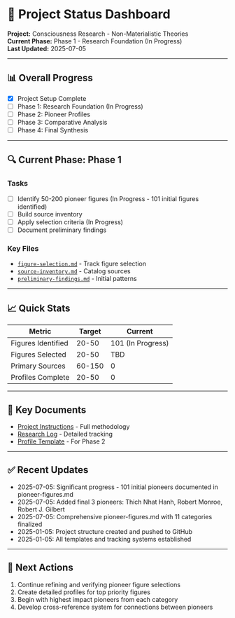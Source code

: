 # 🎯 Project Status Dashboard

**Project:** Consciousness Research - Non-Materialistic Theories  
**Current Phase:** Phase 1 - Research Foundation (In Progress)  
**Last Updated:** 2025-07-05

---

## 📊 Overall Progress

- [x] Project Setup Complete
- [ ] Phase 1: Research Foundation (In Progress)
- [ ] Phase 2: Pioneer Profiles
- [ ] Phase 3: Comparative Analysis
- [ ] Phase 4: Final Synthesis

---

## 🔍 Current Phase: Phase 1

### Tasks
- [ ] Identify 50-200 pioneer figures (In Progress - 101 initial figures identified)
- [ ] Build source inventory
- [ ] Apply selection criteria (In Progress)
- [ ] Document preliminary findings

### Key Files
- [`figure-selection.md`](phase-1-research/figure-selection.md) - Track figure selection
- [`source-inventory.md`](phase-1-research/source-inventory.md) - Catalog sources
- [`preliminary-findings.md`](phase-1-research/preliminary-findings.md) - Initial patterns

---

## 📈 Quick Stats

| Metric | Target | Current |
|--------|--------|---------|
| Figures Identified | 20-50 | 101 (In Progress) |
| Figures Selected | 20-50 | TBD |
| Primary Sources | 60-150 | 0 |
| Profiles Complete | 20-50 | 0 |

---

## 🔗 Key Documents

- [Project Instructions](project-instructions.md) - Full methodology
- [Research Log](research-log.md) - Detailed tracking
- [Profile Template](phase-2-profiles/profile-template.md) - For Phase 2

---

## ✅ Recent Updates

- 2025-07-05: Significant progress - 101 initial pioneers documented in pioneer-figures.md
- 2025-07-05: Added final 3 pioneers: Thich Nhat Hanh, Robert Monroe, Robert J. Gilbert
- 2025-07-05: Comprehensive pioneer-figures.md with 11 categories finalized
- 2025-01-05: Project structure created and pushed to GitHub
- 2025-01-05: All templates and tracking systems established

---

## 🎯 Next Actions

1. Continue refining and verifying pioneer figure selections
2. Create detailed profiles for top priority figures
3. Begin with highest impact pioneers from each category
4. Develop cross-reference system for connections between pioneers